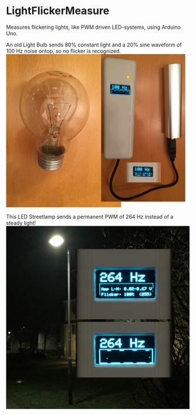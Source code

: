 # LightFlickerMeasure
Measures flickering lights, like PWM driven LED-systems, using Arduino Uno.

An old Light Bulb sends 80% constant light and a 20% sine waveform of 100 Hz noise ontop, so no flicker is recognized.
<img src="doc/Old_Light_Bulb.jpg" width="500">

This LED Streetlamp sends a permanent PWM of 264 Hz instead of a steady light!
<img src="doc/Streetlamp_264Hz.jpg" width="500">
